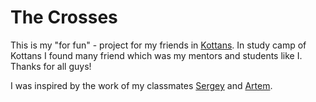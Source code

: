 # The Crosses

This is my  "for fun" -  project for my friends in [Kottans](https://kottans.org/). In study camp of Kottans I found many friend which was my mentors and students like I. Thanks for all guys!

I was inspired by the work of my classmates [Sergey](https://github.com/ses3332002) and [Artem](https://github.com/yaripey). 
